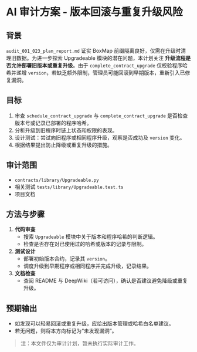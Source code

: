 # AI 审计方案 - 版本回滚与重复升级风险

## 背景
`audit_001_023_plan_report.md` 证实 BoxMap 前缀隔离良好，仅需在升级时清理旧数据。为进一步探索 Upgradeable 模块的潜在问题，本计划关注 **升级流程是否允许部署旧版本或重复升级**。由于 `complete_contract_upgrade` 仅校验程序哈希并递增 `version`，若缺乏额外限制，管理员可能回滚到早期版本，重新引入已修复漏洞。

## 目标
1. 审查 `schedule_contract_upgrade` 与 `complete_contract_upgrade` 是否检查版本号或记录已部署的程序哈希。
2. 分析升级到旧程序时链上状态和权限的表现。
3. 设计测试：尝试向旧程序或相同程序升级，观察是否成功及 `version` 变化。
4. 根据结果提出防止降级或重复升级的措施。

## 审计范围
- `contracts/library/Upgradeable.py`
- 相关测试 `tests/library/Upgradeable.test.ts`
- 项目文档

## 方法与步骤
1. **代码审查**
   - 搜索 `Upgradeable` 模块中关于版本和程序哈希的判断逻辑。
   - 检查是否存在对已使用过的哈希或版本的记录与限制。
2. **测试设计**
   - 部署初始版本合约，记录其 `version`。
   - 调度升级到早期程序或相同程序并完成升级，记录结果。
3. **文档检查**
   - 查阅 README 与 DeepWiki（若可访问），确认是否建议避免降级或重复升级。

## 预期输出
- 如发现可以轻易回滚或重复升级，应给出版本管理或哈希白名单建议。
- 若无问题，则将本方向标记为“未发现漏洞”。

> 注：本文件仅为审计计划，暂未执行实际审计工作。
